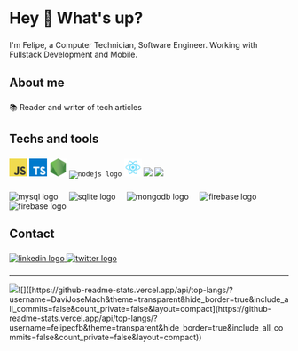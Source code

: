 <h1 align="left">Hey 👋 What's up?</h1>

###

<p align="left">I'm Felipe, a Computer Technician, Software Engineer. Working with Fullstack Development and Mobile.</p>

###

<h2 align="left">About me</h2>

###

<p align="left">📚 Reader and writer of tech articles</p>

###

<h2 align="left">Techs and tools</h2>

###

<div align="left">
  <code><img height="32" src="https://raw.githubusercontent.com/github/explore/80688e429a7d4ef2fca1e82350fe8e3517d3494d/topics/javascript/javascript.png" alt="Javascript"/></code>
<code><img height="32" src="https://raw.githubusercontent.com/github/explore/80688e429a7d4ef2fca1e82350fe8e3517d3494d/topics/typescript/typescript.png" alt="Typescript"/></code>
<code><img height="32" src="https://raw.githubusercontent.com/github/explore/80688e429a7d4ef2fca1e82350fe8e3517d3494d/topics/nodejs/nodejs.png" alt="Nodejs"/></code>
  <code><img src="https://cdn.simpleicons.org/nodedotjs/339933" height="40" alt="nodejs logo"  /></code>
<code><img height="32" src="https://raw.githubusercontent.com/github/explore/80688e429a7d4ef2fca1e82350fe8e3517d3494d/topics/react/react.png" alt="React"/></code>
<code><img height="32" src="https://cdn.jsdelivr.net/gh/devicons/devicon/icons/git/git-original.svg" /></code>
<code><img height="32" src="https://d33wubrfki0l68.cloudfront.net/c9c0cb655eaa23c6b678aadf7698db19acdc32c2/e3003/img/tech/nextjs.svg" /></code>
</div>

###

<div align="left">
  <img src="https://cdn.jsdelivr.net/gh/devicons/devicon/icons/mysql/mysql-original.svg" height="40" alt="mysql logo"  />
  <img width="12" />
  <img src="https://cdn.jsdelivr.net/gh/devicons/devicon/icons/sqlite/sqlite-original.svg" height="40" alt="sqlite logo"  />
  <img width="12" />
  <img src="https://cdn.jsdelivr.net/gh/devicons/devicon/icons/postgresql/postgresql-original.svg" height="40" alt="mongodb logo"  />
  <img width="12" />
  <img src="https://cdn.jsdelivr.net/gh/devicons/devicon/icons/firebase/firebase-plain.svg" height="40" alt="firebase logo"  />
   <img width="12" />
  <img src="https://cdn.jsdelivr.net/gh/devicons/devicon/icons/supabase/supabase-original.svg" height="40" alt="firebase logo"  />
</div>

###

<h2 align="left">Contact</h2>

###

<div align="left">
  <a href="[https://www.linkedin.com/in/davi-j-16736a1b1/](https://www.linkedin.com/in/felipecfvbastos/)" target="_blank">
    <img src="https://raw.githubusercontent.com/maurodesouza/profile-readme-generator/master/src/assets/icons/social/linkedin/default.svg" width="52" height="40" alt="linkedin logo"  />
  </a>
  <a href="https://x.com/davvzin" target="_blank">
    <img src="https://raw.githubusercontent.com/maurodesouza/profile-readme-generator/master/src/assets/icons/social/twitter/default.svg" width="52" height="40" alt="twitter logo"  />
  </a>
</div>

###
---
![]([https://github-readme-stats.vercel.app/api?username=DaviJoseMach&theme=transparent&hide_border=true&include_all_commits=false&count_private=false](https://github-readme-stats.vercel.app/api?username=felipecfb&theme=transparent&hide_border=true&include_all_commits=false&count_private=fals))![]([https://github-readme-stats.vercel.app/api/top-langs/?username=DaviJoseMach&theme=transparent&hide_border=true&include_all_commits=false&count_private=false&layout=compact](https://github-readme-stats.vercel.app/api/top-langs/?username=felipecfb&theme=transparent&hide_border=true&include_all_commits=false&count_private=false&layout=compact))
